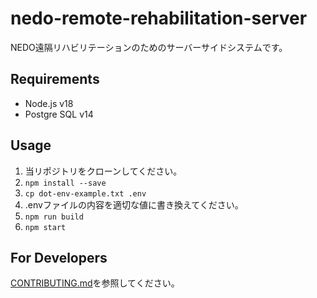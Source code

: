 # nedo-remote-rehabilitation-server

NEDO遠隔リハビリテーションのためのサーバーサイドシステムです。

## Requirements
- Node.js v18
- Postgre SQL v14

## Usage

1. 当リポジトリをクローンしてください。
1. `npm install --save`
1. `cp dot-env-example.txt .env`
1. .envファイルの内容を適切な値に書き換えてください。
1. `npm run build`
1. `npm start`

## For Developers
[CONTRIBUTING.md](/CONTRIBUTING.md)を参照してください。
